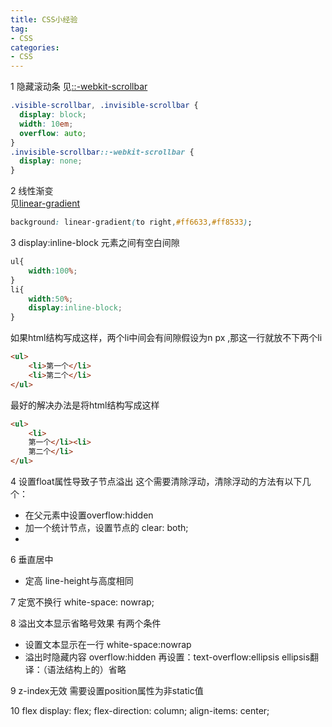 ```yaml
---
title: CSS小经验
tag:
- CSS
categories:
- CSS
---
```

1 隐藏滚动条
见[::-webkit-scrollbar](https://developer.mozilla.org/en-US/docs/Web/CSS/::-webkit-scrollbar)
```css
.visible-scrollbar, .invisible-scrollbar {
  display: block;
  width: 10em;
  overflow: auto;
}
.invisible-scrollbar::-webkit-scrollbar {
  display: none;
}
```


2 线性渐变  
见[linear-gradient](https://developer.mozilla.org/zh-CN/docs/Web/Guide/CSS/Using_CSS_gradients)
```css
background: linear-gradient(to right,#ff6633,#ff8533);
```


3 display:inline-block 元素之间有空白间隙
```css
ul{
    width:100%;
}
li{
    width:50%;
    display:inline-block;
}
```
如果html结构写成这样，两个li中间会有间隙假设为n px ,那这一行就放不下两个li
```html
<ul>
    <li>第一个</li>
    <li>第二个</li>
</ul>
```
最好的解决办法是将html结构写成这样
```html
<ul>
    <li>
    第一个</li><li>
    第二个</li>
</ul>
```

4 设置float属性导致子节点溢出
这个需要清除浮动，清除浮动的方法有以下几个：
- 在父元素中设置overflow:hidden
- 加一个统计节点，设置节点的 clear: both;
- 
6 垂直居中
- 定高  line-height与高度相同

7 定宽不换行
white-space: nowrap;

8 溢出文本显示省略号效果
有两个条件
- 设置文本显示在一行  white-space:nowrap
- 溢出时隐藏内容   overflow:hidden
再设置：text-overflow:ellipsis       ellipsis翻译：（语法结构上的）省略

9 z-index无效
需要设置position属性为非static值

10 flex
display: flex;
flex-direction: column;
align-items: center;